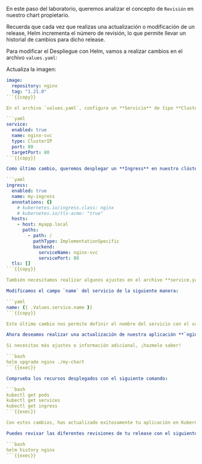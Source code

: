 En este paso del laboratorio, queremos analizar el concepto de `Revisión` en nuestro chart propietario.

Recuerda que cada vez que realizas una actualización o modificación de un release, Helm incrementa el número de revisión, lo que permite llevar un historial de cambios para dicho release.

Para modificar el Despliegue con Helm, vamos a realizar cambios en el archivo `values.yaml`:

Actualiza la imagen:

```yaml
image:
  repository: nginx
  tag: "1.21.0"
```{{copy}}

En el archivo `values.yaml`, configura un **Servicio** de tipo **ClusterIP**.

```yaml
service:
  enabled: true
  name: nginx-svc
  type: ClusterIP
  port: 80
  targetPort: 80
```{{copy}}

Como último cambio, queremos desplegar un **Ingress** en nuestro clúster de Kubernetes. Para ello, vamos a modificar algunos campos en el archivo `values.yaml`:

```yaml
ingress:
  enabled: true
  name: my-ingress
  annotations: {}
    # kubernetes.io/ingress.class: nginx
    # kubernetes.io/tls-acme: "true"
  hosts:
    - host: myapp.local
      paths:
        - path: /
          pathType: ImplementationSpecific
          backend:
            serviceName: nginx-svc
            servicePort: 80
  tls: []
```{{copy}}

También necesitamos realizar algunos ajustes en el archivo **service.yaml** ubicado en el directorio **/my-chart/templates/service.yaml**.

Modificamos el campo `name` del servicio de la siguiente manera:

```yaml
name: {{ .Values.service.name }}
```{{copy}}

Este último cambio nos permite definir el nombre del servicio con el valor **`service.name`** establecido en el archivo **`values.yaml`** en la propiedad `service.name`

Ahora deseamos realizar una actualización de nuestra aplicación **`nginx`**. Para hacer el upgrade, utilizamos el siguiente comando:

Si necesitas más ajustes o información adicional, ¡hazmelo saber!

```bash
helm upgrade nginx ./my-chart
```{{exec}}

Comprueba los recursos desplegados con el siguiente comando:

```bash
kubectl get pods
kubectl get services
kubectl get ingress
```{{exec}}

Con estos cambios, has actualizado exitosamente tu aplicación en Kubernetes utilizando Helm, aprovechando el concepto de `Revisión` para mantener un historial de versiones. Esto no solo facilita la gestión de tu aplicación, sino que también mejora la capacidad de rastreo y reversión en caso de que se necesiten deshacer cambios.

Puedes revisar las diferentes revisiones de tu release con el siguiente comando:

```bash
helm history nginx
```{{exec}}